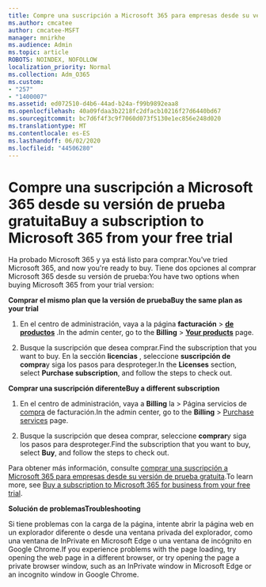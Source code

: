 ```yaml
---
title: Compre una suscripción a Microsoft 365 para empresas desde su versión de prueba gratuita
ms.author: cmcatee
author: cmcatee-MSFT
manager: mnirkhe
ms.audience: Admin
ms.topic: article
ROBOTS: NOINDEX, NOFOLLOW
localization_priority: Normal
ms.collection: Adm_O365
ms.custom:
- "257"
- "1400007"
ms.assetid: ed072510-d4b6-44ad-b24a-f99b9892eaa8
ms.openlocfilehash: 40a09fdaa3b2218fc2dfacb10216f27d6440bd67
ms.sourcegitcommit: bc7d6f4f3c9f7060d073f5130e1ec856e248d020
ms.translationtype: MT
ms.contentlocale: es-ES
ms.lasthandoff: 06/02/2020
ms.locfileid: "44506280"
---
```

# <a name="buy-a-subscription-to-microsoft-365-from-your-free-trial"></a><span data-ttu-id="42a34-102">Compre una suscripción a Microsoft 365 desde su versión de prueba gratuita</span><span class="sxs-lookup"><span data-stu-id="42a34-102">Buy a subscription to Microsoft 365 from your free trial</span></span>

<span data-ttu-id="42a34-103">Ha probado Microsoft 365 y ya está listo para comprar.</span><span class="sxs-lookup"><span data-stu-id="42a34-103">You've tried Microsoft 365, and now you're ready to buy.</span></span> <span data-ttu-id="42a34-104">Tiene dos opciones al comprar Microsoft 365 desde su versión de prueba:</span><span class="sxs-lookup"><span data-stu-id="42a34-104">You have two options when buying Microsoft 365 from your trial version:</span></span>
  
 <span data-ttu-id="42a34-105">**Comprar el mismo plan que la versión de prueba**</span><span class="sxs-lookup"><span data-stu-id="42a34-105">**Buy the same plan as your trial**</span></span>
  
1. <span data-ttu-id="42a34-106">En el centro de administración, vaya a la página **facturación** \> **[de productos](https://go.microsoft.com/fwlink/p/?linkid=842054)** .</span><span class="sxs-lookup"><span data-stu-id="42a34-106">In the admin center, go to the **Billing** \> **[Your products](https://go.microsoft.com/fwlink/p/?linkid=842054)** page.</span></span>

2. <span data-ttu-id="42a34-107">Busque la suscripción que desea comprar.</span><span class="sxs-lookup"><span data-stu-id="42a34-107">Find the subscription that you want to buy.</span></span> <span data-ttu-id="42a34-108">En la sección **licencias** , seleccione **suscripción de compra**y siga los pasos para desproteger.</span><span class="sxs-lookup"><span data-stu-id="42a34-108">In the **Licenses** section, select **Purchase subscription**, and follow the steps to check out.</span></span>

<span data-ttu-id="42a34-109">**Comprar una suscripción diferente**</span><span class="sxs-lookup"><span data-stu-id="42a34-109">**Buy a different subscription**</span></span>
  
1. <span data-ttu-id="42a34-110">En el centro de administración, vaya a **Billing** la \> Página servicios de [compra](https://go.microsoft.com/fwlink/p/?linkid=868433) de facturación.</span><span class="sxs-lookup"><span data-stu-id="42a34-110">In the admin center, go to the **Billing** \> [Purchase services](https://go.microsoft.com/fwlink/p/?linkid=868433) page.</span></span>

3. <span data-ttu-id="42a34-111">Busque la suscripción que desea comprar, seleccione **comprar**y siga los pasos para desproteger.</span><span class="sxs-lookup"><span data-stu-id="42a34-111">Find the subscription that you want to buy, select **Buy**, and follow the steps to check out.</span></span>

<span data-ttu-id="42a34-112">Para obtener más información, consulte [comprar una suscripción a Microsoft 365 para empresas desde su versión de prueba gratuita](https://docs.microsoft.com/microsoft-365/commerce/buy-a-subscription-from-your-free-trial).</span><span class="sxs-lookup"><span data-stu-id="42a34-112">To learn more, see [Buy a subscription to Microsoft 365 for business from your free trial](https://docs.microsoft.com/microsoft-365/commerce/buy-a-subscription-from-your-free-trial).</span></span>

<span data-ttu-id="42a34-113">**Solución de problemas**</span><span class="sxs-lookup"><span data-stu-id="42a34-113">**Troubleshooting**</span></span>

<span data-ttu-id="42a34-114">Si tiene problemas con la carga de la página, intente abrir la página web en un explorador diferente o desde una ventana privada del explorador, como una ventana de InPrivate en Microsoft Edge o una ventana de incógnito en Google Chrome.</span><span class="sxs-lookup"><span data-stu-id="42a34-114">If you experience problems with the page loading, try opening the web page in a different browser, or try opening the page a private browser window, such as an InPrivate window in Microsoft Edge or an incognito window in Google Chrome.</span></span>
